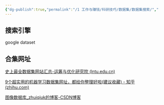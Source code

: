 ```yaml
---
{"dg-publish":true,"permalink":"/1 工作与赚钱/科研技巧/数据集/数据集搜索/","title":"数据集搜索"}
---
```



## 搜索引擎
google dataset

## 合集网址
[史上最全数据集网站汇总-运筹与优化研究院 (lntu.edu.cn)](https://ioda.lntu.edu.cn/info/1145/1149.htm)

[9个超实用的机器学习数据集网址，都给你整理好啦(建议收藏) - 知乎 (zhihu.com)](https://zhuanlan.zhihu.com/p/355916212)

[图像数据库_zhuiqiuk的博客-CSDN博客](https://blog.csdn.net/zhuiqiuk/article/details/73497982)